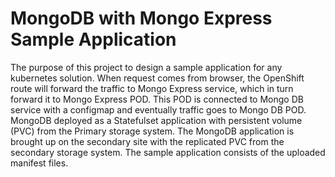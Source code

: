 # MongoDB with Mongo Express Sample Application
The purpose of this project to design a sample application for any kubernetes solution.
When request comes from browser, the OpenShift route will forward the traffic to Mongo Express service, which in turn forward it to Mongo Express POD. This POD is connected to Mongo DB service with a configmap and eventually traffic goes to Mongo DB POD. MongoDB deployed as a Statefulset application with persistent volume (PVC) from the Primary storage system. The MongoDB application is brought up on the secondary site with the replicated PVC from the secondary storage system. The sample application consists of the uploaded manifest files.
